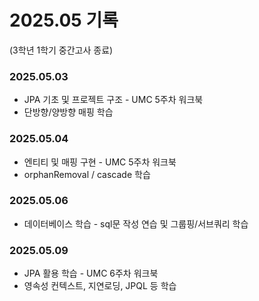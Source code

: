 # 2025.05 기록</br>

(3학년 1학기 중간고사 종료)
### 2025.05.03
* JPA 기초 및 프로젝트 구조 - UMC 5주차 워크북
* 단방향/양방향 매핑 학습

### 2025.05.04
* 엔티티 및 매핑 구현 - UMC 5주차 워크북
* orphanRemoval / cascade 학습

### 2025.05.06
* 데이터베이스 학습 - sql문 작성 연습 및 그룹핑/서브쿼리 학습

### 2025.05.09
* JPA 활용 학습 - UMC 6주차 워크북
* 영속성 컨텍스트, 지연로딩, JPQL 등 학습
